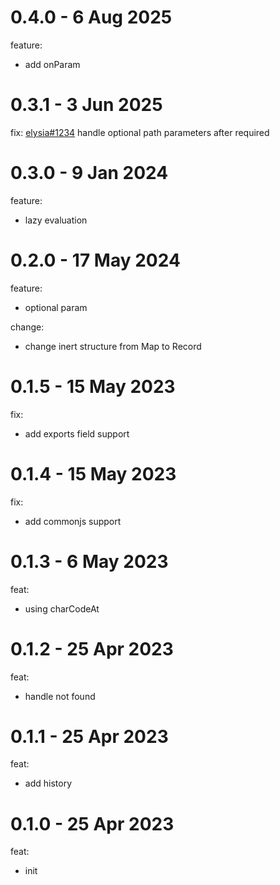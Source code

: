 # 0.4.0 - 6 Aug 2025
feature:
- add onParam

# 0.3.1 - 3 Jun 2025
fix:
[elysia#1234](https://github.com/elysiajs/elysia/issues/1234) handle optional path parameters after required

# 0.3.0 - 9 Jan 2024
feature:
- lazy evaluation

# 0.2.0 - 17 May 2024
feature:
- optional param

change:
- change inert structure from Map to Record

# 0.1.5 - 15 May 2023
fix:
- add exports field support

# 0.1.4 - 15 May 2023
fix:
- add commonjs support

# 0.1.3 - 6 May 2023
feat:
- using charCodeAt

# 0.1.2 - 25 Apr 2023
feat:
- handle not found

# 0.1.1 - 25 Apr 2023
feat:
- add history

# 0.1.0 - 25 Apr 2023
feat:
- init
